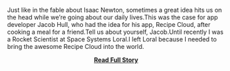 <p>Just like in the fable about Isaac Newton, sometimes a great idea hits us on the head while we’re going about our daily lives.This was the case for app developer Jacob Hull, who had the idea for his app, Recipe Cloud, after cooking a meal for a friend.Tell us about yourself, Jacob.Until recently I was a Rocket Scientist at Space Systems Loral.I left Loral because I needed to bring the awesome Recipe Cloud into the world.</p>
<center><p><a href="http://blog.parse.com/2013/05/14/recipe-cloud-keeps-all-of-your-favorite-meals-in-one-place-2/" style='padding:25px; font-sze:18px; font-weight: bold;'>Read Full Story</a></p></center>
